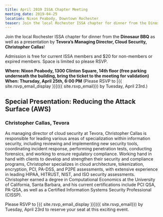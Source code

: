 ```yaml
---
title: April 2019 ISSA Chapter Meeting
meeting_date: 2019-04-25
location: Nixon Peabody, Downtown Rochester
teaser: Join the local Rochester ISSA chapter for dinner from the Dinosaur BBQ as well as a presentation by Tevora’s Managing Director, Cloud Security, Christopher Callas.
---
```

Join the local Rochester ISSA chapter for dinner from the **Dinosaur BBQ** as well as a presentation by **Tevora’s Managing Director, Cloud Security, Christopher Callas**!

Admission is free for current ISSA members and $20 for non-members or expired members.  Space is limited so please RSVP.

**Where:  Nixon Peabody, 1300 Clinton Square, 14th floor (free parking underneath the building, bring the ticket to the meeting for validation)<br>
When:  Thursday, April 25th, 6:00 PM**  (Please RSVP to [{{ site.rsvp_email_display }}]({{ site.rsvp_email}}) by Tuesday, April 23rd.)

## Special Presentation: Reducing the Attack Surface (AWS)

### Christopher Callas, Tevora

As managing director of cloud security at Tevora, Christopher Callas is responsible for leading various areas of specialization within information security, including reviewing and implementing new security tools, coordinating incident response, performing penetration tests, conducting forensics, and working to ensure regulatory compliance. Working hand in hand with clients to develop and strengthen their security and compliance programs, Christopher specializes in cloud architecture, tokenization, encryption, PCI, PA-DSS, and P2PE assessments, with extensive experience in leading HIPAA, HITRUST, NIST, and ISO security assessments. Christopher earned a degree in Computational Economics at the University of California, Santa Barbara, and his current certifications include PCI QSA, PA-QSA, as well as a Certified Information Systems Security Professional (CISSP).

Please RSVP to [{{ site.rsvp_email_display }}]({{ site.rsvp_email}}) by Tuesday, April 23rd to reserve your seat at this exciting event.
